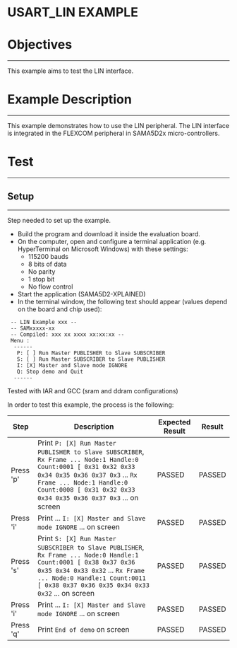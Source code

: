 USART_LIN EXAMPLE
============

# Objectives
------------
This example aims to test the LIN interface.

# Example Description
---------------------
This example demonstrates how to use the LIN peripheral.
The LIN interface is integrated in the FLEXCOM peripheral in SAMA5D2x
micro-controllers.

# Test
------

## Setup
--------
Step needed to set up the example.

* Build the program and download it inside the evaluation board.
* On the computer, open and configure a terminal application (e.g. HyperTerminal
 on Microsoft Windows) with these settings:
	- 115200 bauds
	- 8 bits of data
	- No parity
	- 1 stop bit
	- No flow control
* Start the application (SAMA5D2-XPLAINED)
* In the terminal window, the following text should appear (values depend on the
 board and chip used):
```
 -- LIN Example xxx --
 -- SAMxxxxx-xx
 -- Compiled: xxx xx xxxx xx:xx:xx --
 Menu :
  ------
   P: [ ] Run Master PUBLISHER to Slave SUBSCRIBER
   S: [ ] Run Master SUBSCRIBER to Slave PUBLISHER
   I: [X] Master and Slave mode IGNORE
   Q: Stop demo and Quit
  ------
```

Tested with IAR and GCC (sram and ddram configurations)

In order to test this example, the process is the following:

Step | Description | Expected Result | Result
-----|-------------|-----------------|-------
Press 'p' | Print `P: [X] Run Master PUBLISHER to Slave SUBSCRIBER`, `Rx Frame ... Node:1 Handle:0 Count:0001 [ 0x31 0x32 0x33 0x34 0x35 0x36 0x37 0x3` ... `Rx Frame ... Node:1 Handle:0 Count:0008 [ 0x31 0x32 0x33 0x34 0x35 0x36 0x37 0x3` ... on screen | PASSED | PASSED
Press 'i' | Print ... `I: [X] Master and Slave mode IGNORE` ... on screen | PASSED | PASSED
Press 's' | Print `S: [X] Run Master SUBSCRIBER to Slave PUBLISHER`, `Rx Frame ... Node:0 Handle:1 Count:0001 [ 0x38 0x37 0x36 0x35 0x34 0x33 0x32` ... `Rx Frame ... Node:0 Handle:1 Count:0011 [ 0x38 0x37 0x36 0x35 0x34 0x33 0x32` ... on screen | PASSED | PASSED
Press 'i' | Print ... `I: [X] Master and Slave mode IGNORE` ... on screen | PASSED | PASSED
Press 'q' | Print `End of demo` on screen | PASSED | PASSED


